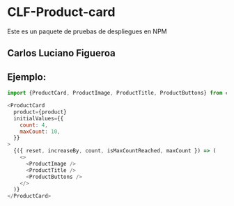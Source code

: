 # CLF-Product-card

Este es un paquete de pruebas de despliegues en NPM

## Carlos Luciano Figueroa

## Ejemplo:

```js
import {ProductCard, ProductImage, ProductTitle, ProductButtons} from clf-product-card
```

```js
<ProductCard
  product={product}
  initialValues={{
    count: 4,
    maxCount: 10,
  }}
>
  {({ reset, increaseBy, count, isMaxCountReached, maxCount }) => (
    <>
      <ProductImage />
      <ProductTitle />
      <ProductButtons />
    </>
  )}
</ProductCard>
```
